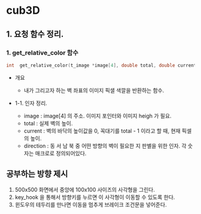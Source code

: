 cub3D
=====

## 1. 요청 함수 정리.

### 1. get_relative_color 함수

```C
int  get_relative_color(t_image *image[4], double total, double current, int direction)
```

* 개요
  * 내가 그리고자 하는 벽 좌표의 이미지 픽샐 색깔을 반환하는 함수.

* 1-1. 인자 정리.

  * image : image[4] 의 주소. 이미지 포인터와 이미지 heigh 가 필요.
  * total : 실제 벽의 높이.
  * current : 벽의 바닥의 높이값을 0, 꼭대기를 total - 1 이라고 할  때, 현재 픽셀의 높이.
  * direction : 동 서 남 북 중 어떤 방향의 벽이 필요한 지 판별을 위한 인자. 각 숫자는 매크로로 정의되어있다.

## 공부하는 방향 제시

1. 500x500 화면에서 중앙에 100x100 사이즈의 사각형을 그린다.
2. key_hook 을 통해서 방향키를 누르면 이 사각형이 이동할 수 있도록 한다.
3. 윈도우의 테두리를 만나면 이동을 멈추게 브레이크 조건문을 넣어준다.